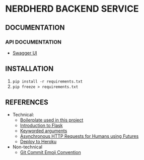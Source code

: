 # NERDHERD BACKEND SERVICE

<still in development mode>

## DOCUMENTATION

### API DOCUMENTATION

- [Swagger UI <still in progress>](https://app.swaggerhub.com/apis/minhtu-thomas-hoang9/nerdherd-crescorex/)

## INSTALLATION

1. `pip install -r requirements.txt`
2. `pip freeze > requirements.txt`

## REFERENCES

- Technical: 
  - [Boilerplate used in this project](https://www.python-boilerplate.com/flask)
  - [Introduction to Flask](https://opensource.com/article/18/4/flask)
  - [Keyworded arguments](https://book.pythontips.com/en/latest/args_and_kwargs.html)
  - [Asynchronous HTTP Requests for Humans using Futures](https://github.com/ross/requests-futures)
  - [Deploy to Heroku](https://hack4impact.github.io/flask-base/deploy/)
- Non-technical
  - [Git Commit Emoji Convention](https://gist.github.com/parmentf/035de27d6ed1dce0b36a)
